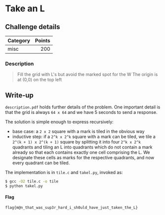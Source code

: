 # Take an L

## Challenge details
| Category | Points |
|:---------|-------:|
| misc     | 200    |

### Description
> Fill the grid with L's but avoid the marked spot for the W
> The origin is at (0,0) on the top left

## Write-up

`description.pdf` holds further details of the problem.
One important detail is that the grid is always `64 x 64`
and we have 5 seconds to send a response.

The solution is simple enough to express recursively:
- base case: a `2 x 2` square with a mark is tiled in the obvious way
- inductive step: if a `2^k x 2^k` square with a mark can be tiled,
  we tile a `2^(k + 1) x 2^(k + 1)` square by splitting it into four
  `2^k x 2^k` quadrants and tiling an L into quadrants which do not contain
  a mark already so that each contains exactly one cell comprising the L.
  We designate these cells as marks for the respective quadrants,
  and now every quadrant can be tiled.

The implementation is in `tile.c` and `takel.py`, invoked as:
```sh
$ gcc -O2 tile.c -o tile
$ python takel.py
```
#### Flag
```
flag{m@n_that_was_sup3r_hard_i_sh0uld_have_just_taken_the_L}
```
